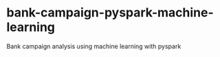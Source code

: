 # bank-campaign-pyspark-machine-learning
Bank campaign analysis using machine learning with pyspark
